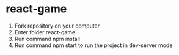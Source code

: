 # react-game  
1. Fork repository on your computer
2. Enter folder react-game
3. Run command npm install
4. Run command npm start to run the project in dev-server mode
